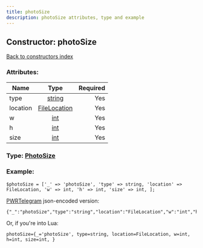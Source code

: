 ```yaml
---
title: photoSize
description: photoSize attributes, type and example
---
```

## Constructor: photoSize  
[Back to constructors index](index.md)



### Attributes:

| Name     |    Type       | Required |
|----------|:-------------:|---------:|
|type|[string](../types/string.md) | Yes|
|location|[FileLocation](../types/FileLocation.md) | Yes|
|w|[int](../types/int.md) | Yes|
|h|[int](../types/int.md) | Yes|
|size|[int](../types/int.md) | Yes|



### Type: [PhotoSize](../types/PhotoSize.md)


### Example:

```
$photoSize = ['_' => 'photoSize', 'type' => string, 'location' => FileLocation, 'w' => int, 'h' => int, 'size' => int, ];
```  

[PWRTelegram](https://pwrtelegram.xyz) json-encoded version:

```
{"_":"photoSize","type":"string","location":"FileLocation","w":"int","h":"int","size":"int"}
```


Or, if you're into Lua:  


```
photoSize={_='photoSize', type=string, location=FileLocation, w=int, h=int, size=int, }

```



